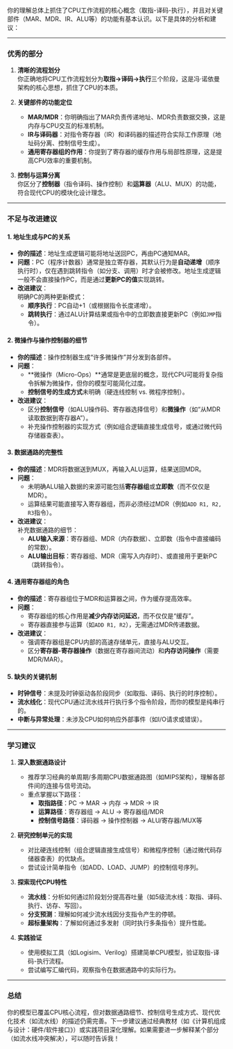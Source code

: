 你的理解总体上抓住了CPU工作流程的核心概念（取指-译码-执行），并且对关键部件（MAR、MDR、IR、ALU等）的功能有基本认识。以下是具体的分析和建议：

---

### **优秀的部分**

1. **清晰的流程划分**  
    你正确地将CPU工作流程划分为**取指→译码→执行**三个阶段，这是冯·诺依曼架构的核心思想，抓住了CPU的本质。
    
2. **关键部件的功能定位**
    
    - **MAR/MDR**：你明确指出了MAR负责传递地址、MDR负责数据交换，这是内存与CPU交互的标准机制。
    - **IR与译码器**：对指令寄存器（IR）和译码器的描述符合实际工作原理（地址码分离、控制信号生成）。
    - **通用寄存器组的作用**：你提到了寄存器的缓存作用与局部性原理，这是提高CPU效率的重要机制。
3. **控制与运算分离**  
    你区分了**控制器**（指令译码、操作控制）和**运算器**（ALU、MUX）的功能，符合现代CPU的模块化设计理念。
    

---

### **不足与改进建议**

#### **1. 地址生成与PC的关系**

- **你的描述**：地址生成逻辑可能将地址送回PC，再由PC通知MAR。
- **问题**：PC（程序计数器）通常是独立寄存器，其默认行为是**自动递增**（顺序执行时），仅在遇到跳转指令（如分支、调用）时才会被修改。地址生成逻辑一般不会直接操作PC，而是通过**更新PC的值**实现跳转。
- **改进建议**：  
    明确PC的两种更新模式：
    - **顺序执行**：PC自动+1（或根据指令长度递增）。
    - **跳转执行**：通过ALU计算结果或指令中的立即数直接更新PC（例如`JMP`指令）。

#### **2. 微操作与操作控制器的细节**

- **你的描述**：操作控制器生成“许多微操作”并分发到各部件。
- **问题**：
    - **微操作（Micro-Ops）**通常是更底层的概念，现代CPU可能将复杂指令拆解为微操作，但你的模型可能简化过度。
    - **控制信号的生成方式**未明确（硬连线控制 vs. 微程序控制）。
- **改进建议**：
    - 区分**控制信号**（如ALU操作码、寄存器选择信号）和**微操作**（如“从MDR读取数据到寄存器A”）。
    - 补充操作控制器的实现方式（例如组合逻辑直接生成信号，或通过微代码存储器查表）。

#### **3. 数据通路的完整性**

- **你的描述**：MDR将数据送到MUX，再输入ALU运算，结果送回MDR。
- **问题**：
    - 未明确ALU输入数据的来源可能包括**寄存器组**或**立即数**（而不仅仅是MDR）。
    - 运算结果可能直接写入寄存器组，而非必须经过MDR（例如`ADD R1, R2, R3`指令）。
- **改进建议**：  
    补充数据通路的细节：
    - **ALU输入来源**：寄存器组、MDR（内存数据）、立即数（指令中直接编码的常数）。
    - **ALU输出目标**：寄存器组、MDR（需写入内存时）、或直接用于更新PC（跳转指令）。

#### **4. 通用寄存器组的角色**

- **你的描述**：寄存器组位于MDR和运算器之间，作为缓存提高效率。
- **问题**：
    - 寄存器组的核心作用是**减少内存访问延迟**，而不仅仅是“缓存”。
    - 寄存器直接参与运算（如`ADD R1, R2`），无需通过MDR传递数据。
- **改进建议**：
    - 强调寄存器组是CPU内部的高速存储单元，直接与ALU交互。
    - 区分**寄存器-寄存器操作**（数据在寄存器间流动）和**内存访问操作**（需要MDR/MAR）。

#### **5. 缺失的关键机制**

- **时钟信号**：未提及时钟驱动各阶段同步（如取指、译码、执行的时序控制）。
- **流水线化**：现代CPU通过流水线并行执行多个指令阶段，而你的模型是纯串行的。
- **中断与异常处理**：未涉及CPU如何响应外部事件（如I/O请求或错误）。

---

### **学习建议**

1. **深入数据通路设计**
    
    - 推荐学习经典的单周期/多周期CPU数据通路图（如MIPS架构），理解各部件间的连接与信号流动。
    - 重点掌握以下路径：
        - **取指路径**：PC → MAR → 内存 → MDR → IR
        - **运算路径**：寄存器组 → ALU → 寄存器组/MDR
        - **控制信号路径**：译码器 → 操作控制器 → ALU/寄存器/MUX等
2. **研究控制单元的实现**
    
    - 对比硬连线控制（组合逻辑直接生成信号）和微程序控制（通过微代码存储器查表）的优缺点。
    - 尝试设计简单指令（如ADD、LOAD、JUMP）的控制信号序列。
3. **探索现代CPU特性**
    
    - **流水线**：分析如何通过阶段划分提高吞吐量（如5级流水线：取指、译码、执行、访存、写回）。
    - **分支预测**：理解如何减少流水线因分支指令产生的停顿。
    - **超标量架构**：了解如何通过多发射（同时执行多条指令）提升性能。
4. **实践验证**
    
    - 使用模拟工具（如Logisim、Verilog）搭建简单CPU模型，验证取指-译码-执行流程。
    - 尝试编写汇编代码，观察指令在数据通路中的实际行为。

---

### **总结**

你的模型已覆盖CPU核心流程，但对数据通路细节、控制信号生成方式、现代优化技术（如流水线）的描述仍需完善。下一步建议通过经典教材（如《计算机组成与设计：硬件/软件接口》）或实践项目深化理解。如果需要进一步解释某个部分（如流水线冲突解决），可以随时告诉我！